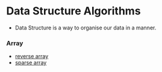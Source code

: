 # Data Structure Algorithms
* Data Structure is a way to organise our data in a manner.

### Array
* [reverse array](https://github.com/vipuljain08/data-structure-algorithms/blob/master/Array/Reverse-array/reverseArray.js)
* [sparse array](https://github.com/vipuljain08/data-structure-algorithms/blob/master/Array/Sparse-array/sparseArray.js)